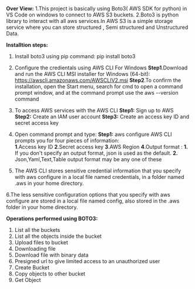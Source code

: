 **Over View:**
1.This project is basically using Boto3( AWS SDK for python) in VS Code on windows to connect to AWS S3 buckets.
2.Boto3 is python library to interact with all aws services.In AWS S3 is a simple storage service where you can store structured , Semi structured and Unstructured Data.

**Installtion steps:**
1. Install boto3 using pip command: pip install boto3

2. Configure the credientals using AWS CLI For Windows
   **Step1**.Download and run the AWS CLI MSI installer for Windows (64-bit):
   https://awscli.amazonaws.com/AWSCLIV2.msi
   **Step2**.To confirm the installation, open the Start menu, search for cmd to open a command prompt window, and at the command prompt use the
    aws --version command
    
3. To access AWS services with the AWS CLI
   **Step1:** Sign up to AWS
   **Step2:** Create an IAM user account
   **Step3:** Create an access key ID and secret access key

4. Open command prompt and type:
   **Step1:** aws configure
     AWS CLI prompts you for four pieces of information:<br/>
     **1**.Access key ID
     **2**.Secret access key
     **3**.AWS Region
     **4**.Output format : **1.** If you don't specify an output format, json is used as the default.
                           **2.** Json,Yaml,Text,Table output format may be any one of these
                       
5. The AWS CLI stores sensitive credential information that you specify with aws configure in a local file named credentials, in a folder named .aws in your home directory.
  
 6.The less sensitive configuration options that you specify with aws configure are stored in a local file named config, also stored in the .aws folder in your home directory.

**Operations performed using BOTO3:**
1. List all the buckets
2. List all the objects inside the bucket
3. Upload files to bucket
4. Downloading file
5. Download  file with binary data
6. Presigned url to give limited access  to an unauthorized user
7. Create Bucket
8. Copy objects to other bucket
9. Get Object
 
